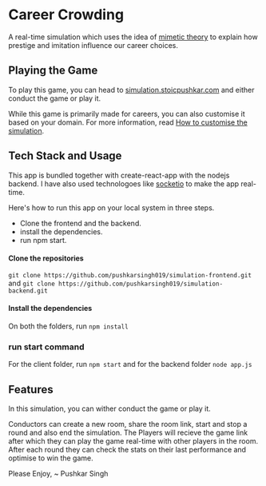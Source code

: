 # Career Crowding

A real-time simulation which uses the idea of [mimetic theory](https://mimetictheory.com/what-it-is-2/) to explain how prestige and imitation influence our career choices.

## Playing the Game

To play this game, you can head to [simulation.stoicpushkar.com](https://simulation.stoicpushkar.com/) and either conduct the game or play it.

While this game is primarily made for careers, you can also customise it based on your domain. For more information, read [How to customise the simulation](/docs/how-to-customise.md).

## Tech Stack and Usage

This app is bundled together with create-react-app with the nodejs backend. I have also used technologoes like [socketio](https://socket.io/) to make the app real-time.

Here's how to run this app on your local system in three steps.
- Clone the frontend and the backend.
- install the dependencies.
- run npm start.

#### Clone the repositories
`git clone https://github.com/pushkarsingh019/simulation-frontend.git` and `git clone https://github.com/pushkarsingh019/simulation-backend.git`

#### Install the dependencies
On both the folders, run `npm install`

### run start command
For the client folder, run `npm start` and for the backend folder `node app.js`


## Features

In this simulation, you can wither conduct the game or play it. 

Conductors can create a new room, share the room link, start and stop a round and also end the simulation. 
The Players will recieve the game link after which they can play the game real-time with other players in the room. After each round they can check the stats on their last performance and optimise to win the game.

Please Enjoy,
~ Pushkar Singh


